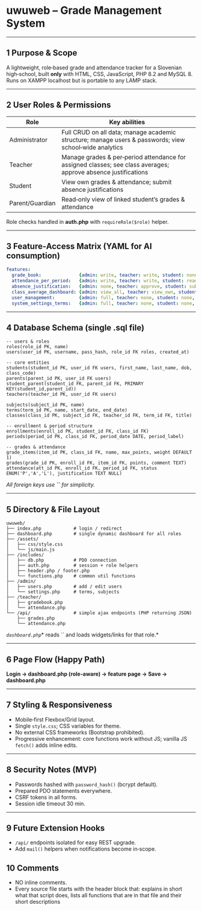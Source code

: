 # uwuweb – Grade Management System

---

## 1 Purpose & Scope

A lightweight, role‑based grade and attendance tracker for a Slovenian high‑school, built **only** with HTML, CSS, JavaScript, PHP 8.2 and MySQL 8. Runs on XAMPP localhost but is portable to any LAMP stack.

---

## 2 User Roles & Permissions

|  Role           |  Key abilities                                                                                                 |
| --------------- | -------------------------------------------------------------------------------------------------------------- |
| Administrator   | Full CRUD on all data; manage academic structure; manage users & passwords; view school‑wide analytics         |
| Teacher         | Manage grades & per‑period attendance for assigned classes; see class averages; approve absence justifications |
| Student         | View own grades & attendance; submit absence justifications                                                    |
| Parent/Guardian | Read‑only view of linked student’s grades & attendance                                                         |

Role checks handled in **auth.php** with `requireRole($role)` helper.

---

## 3 Feature‑Access Matrix (YAML for AI consumption)

```yaml
features:
  grade_book:              {admin: write, teacher: write, student: none, parent: none}
  attendance_per_period:   {admin: write, teacher: write, student: read, parent: read}
  absence_justification:   {admin: none, teacher: approve, student: submit, parent: read}
  class_average_dashboard: {admin: view_all, teacher: view_own, student: view_own, parent: view_own}
  user_management:         {admin: full, teacher: none, student: none, parent: none}
  system_settings_terms:   {admin: full, teacher: none, student: none, parent: none}
```

---

## 4 Database Schema (single .sql file)

```
-- users & roles
roles(role_id PK, name)
users(user_id PK, username, pass_hash, role_id FK roles, created_at)

-- core entities
students(student_id PK, user_id FK users, first_name, last_name, dob, class_code)
parents(parent_id PK, user_id FK users)
student_parent(student_id FK, parent_id FK, PRIMARY KEY(student_id,parent_id))
teachers(teacher_id PK, user_id FK users)

subjects(subject_id PK, name)
terms(term_id PK, name, start_date, end_date)
classes(class_id PK, subject_id FK, teacher_id FK, term_id FK, title)

-- enrollment & period structure
enrollments(enroll_id PK, student_id FK, class_id FK)
periods(period_id PK, class_id FK, period_date DATE, period_label)

-- grades & attendance
grade_items(item_id PK, class_id FK, name, max_points, weight DEFAULT 1)
grades(grade_id PK, enroll_id FK, item_id FK, points, comment TEXT)
attendance(att_id PK, enroll_id FK, period_id FK, status ENUM('P','A','L'), justification TEXT NULL)
```

*All foreign keys use **``** for simplicity.*

---

## 5 Directory & File Layout

```
uwuweb/
├── index.php            # login / redirect
├── dashboard.php        # single dynamic dashboard for all roles
├── /assets/
│   ├── css/style.css
│   └── js/main.js
├── /includes/
│   ├── db.php           # PDO connection
│   ├── auth.php         # session + role helpers
│   ├── header.php / footer.php
│   └── functions.php    # common util functions
├── /admin/
│   ├── users.php        # add / edit users
│   └── settings.php     # terms, subjects
├── /teacher/
│   ├── gradebook.php
│   └── attendance.php
└── /api/                # simple ajax endpoints (PHP returning JSON)
    ├── grades.php
    └── attendance.php
```

*`dashboard.php`*\* reads `` and loads widgets/links for that role.\*

---

## 6 Page Flow (Happy Path)

**Login → dashboard.php (role‑aware) → feature page → Save → dashboard.php**

---

## 7 Styling & Responsiveness

- Mobile‑first Flexbox/Grid layout.
- Single `style.css`; CSS variables for theme.
- No external CSS frameworks (Bootstrap prohibited).
- Progressive enhancement: core functions work without JS; vanilla JS `fetch()` adds inline edits.

---

## 8 Security Notes (MVP)

- Passwords hashed with `password_hash()` (bcrypt default).
- Prepared PDO statements everywhere.
- CSRF tokens in all forms.
- Session idle timeout 30 min.

---

## 9 Future Extension Hooks

- `/api/` endpoints isolated for easy REST upgrade.
- Add `mail()` helpers when notifications become in‑scope.

## 10 Comments
- NO inline comments.
- Every source file starts with the header block that: explains in short what that script does, lists all functions that are in that file and their short descriptions
